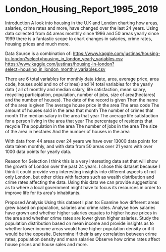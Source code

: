 # London_Housing_Report_1995_2019
Introduction
A look into housing in the U.K and London charting how areas, salaries, crime rates and more, have changed over the last 24 years. Using data collected from 44 areas monthly since 1996 and 50 areas yearly since 1999 there is a fantastic scope to chart changes in salaries, crime rates, housing prices and much more.

Data
Source is a combination of:
https://www.kaggle.com/justinas/housing-in-london?select=housing_in_london_yearly_variables.csv
https://www.kaggle.com/justinas/housing-in-london?select=housing_in_london_monthly_variables.csv

There are 6 total variables for monthly data (date, area, average price, area code, houses sold and no of crimes) and 14 total variables for the yearly data ( all of monthly and median salary, life satisfaction, mean salary, recycling participation, population, number of jobs, size of area(hectares) and the number of houses). 
The date of the record is given 
Then the name of the area is given 
The average house price in the area
The area code
The amount of houses sold in the area that month
The number of crimes that month
The median salary in the area that year
The average life satisfaction for a person living in the area that year
The percentage of residents that recycle
The population in the area
The number of jobs in the area
The size of the area in hectares 
And the number of houses in the area


With data from 44 areas over 24 years we have over 13000 data points for data taken monthly, and with data from 50 areas over 21 years with over 1000 data points for yearly data.



Reason for Selection
I think this is a very interesting data set that will show the growth of London over the past 24 years. I chose this dataset because I think it could provide very interesting insights into different
aspects of not only London, but other cities with factors such as wealth distribution and crime rates affecting the data. Using this data we can provide suggestions as to where a local government might have to focus its resources in order to improve life for its area's inhabitants.

Proposed Analysis
Using this dataset I plan to:
Examine how different areas grew based on population, salaries and crime rates. 
Analyse how salaries have grown and whether higher salaries equates to higher house prices in the area and whether crime rates are lower given higher salaries. 
Study the population distribution based on mean income and provide insights as to whether lower income areas would have higher population density or if it would be the opposite.
Determine if their is any correlation between crime rates, population density and mean salaries 
Observe how crime rates affect house prices and house sales
and more.

